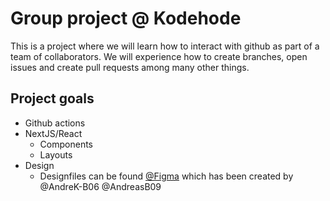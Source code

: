 
# Group project @ Kodehode
This is a project where we will learn how to interact with github as part of a team of collaborators. We will experience how to create branches, open issues and create pull requests among many other things.

## Project goals
- Github actions
- NextJS/React
  - Components
  - Layouts
- Design
  - Designfiles can be found [@Figma](https://www.figma.com/design/2AuAynRs7QvnRAe1DJn2jL/Design-System) which has been created by @AndreK-B06 @AndreasB09